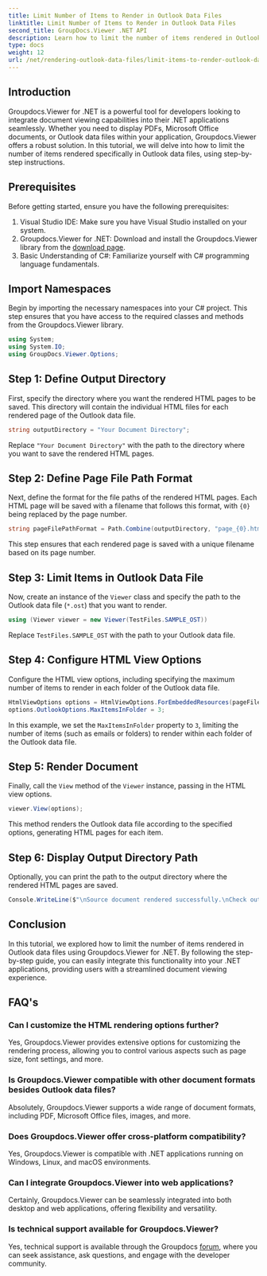 ```yaml
---
title: Limit Number of Items to Render in Outlook Data Files
linktitle: Limit Number of Items to Render in Outlook Data Files
second_title: GroupDocs.Viewer .NET API
description: Learn how to limit the number of items rendered in Outlook data files using Groupdocs.Viewer for .NET. Follow our step-by-step for seamless integration.
type: docs
weight: 12
url: /net/rendering-outlook-data-files/limit-items-to-render-outlook-data-files/
---
```

## Introduction
Groupdocs.Viewer for .NET is a powerful tool for developers looking to integrate document viewing capabilities into their .NET applications seamlessly. Whether you need to display PDFs, Microsoft Office documents, or Outlook data files within your application, Groupdocs.Viewer offers a robust solution. In this tutorial, we will delve into how to limit the number of items rendered specifically in Outlook data files, using step-by-step instructions.
## Prerequisites
Before getting started, ensure you have the following prerequisites:
1. Visual Studio IDE: Make sure you have Visual Studio installed on your system.
2. Groupdocs.Viewer for .NET: Download and install the Groupdocs.Viewer library from the [download page](https://releases.groupdocs.com/viewer/net/).
3. Basic Understanding of C#: Familiarize yourself with C# programming language fundamentals.

## Import Namespaces
Begin by importing the necessary namespaces into your C# project. This step ensures that you have access to the required classes and methods from the Groupdocs.Viewer library.
```csharp
using System;
using System.IO;
using GroupDocs.Viewer.Options;
```
## Step 1: Define Output Directory
First, specify the directory where you want the rendered HTML pages to be saved. This directory will contain the individual HTML files for each rendered page of the Outlook data file.
```csharp
string outputDirectory = "Your Document Directory";
```
Replace `"Your Document Directory"` with the path to the directory where you want to save the rendered HTML pages.
## Step 2: Define Page File Path Format
Next, define the format for the file paths of the rendered HTML pages. Each HTML page will be saved with a filename that follows this format, with `{0}` being replaced by the page number.
```csharp
string pageFilePathFormat = Path.Combine(outputDirectory, "page_{0}.html");
```
This step ensures that each rendered page is saved with a unique filename based on its page number.
## Step 3: Limit Items in Outlook Data File
Now, create an instance of the `Viewer` class and specify the path to the Outlook data file (`*.ost`) that you want to render.
```csharp
using (Viewer viewer = new Viewer(TestFiles.SAMPLE_OST))
```
Replace `TestFiles.SAMPLE_OST` with the path to your Outlook data file.
## Step 4: Configure HTML View Options
Configure the HTML view options, including specifying the maximum number of items to render in each folder of the Outlook data file.
```csharp
HtmlViewOptions options = HtmlViewOptions.ForEmbeddedResources(pageFilePathFormat);
options.OutlookOptions.MaxItemsInFolder = 3;
```
In this example, we set the `MaxItemsInFolder` property to `3`, limiting the number of items (such as emails or folders) to render within each folder of the Outlook data file.
## Step 5: Render Document
Finally, call the `View` method of the `Viewer` instance, passing in the HTML view options.
```csharp
viewer.View(options);
```
This method renders the Outlook data file according to the specified options, generating HTML pages for each item.
## Step 6: Display Output Directory Path
Optionally, you can print the path to the output directory where the rendered HTML pages are saved.
```csharp
Console.WriteLine($"\nSource document rendered successfully.\nCheck output in {outputDirectory}.");
```

## Conclusion
In this tutorial, we explored how to limit the number of items rendered in Outlook data files using Groupdocs.Viewer for .NET. By following the step-by-step guide, you can easily integrate this functionality into your .NET applications, providing users with a streamlined document viewing experience.
## FAQ's
### Can I customize the HTML rendering options further?
Yes, Groupdocs.Viewer provides extensive options for customizing the rendering process, allowing you to control various aspects such as page size, font settings, and more.
### Is Groupdocs.Viewer compatible with other document formats besides Outlook data files?
Absolutely, Groupdocs.Viewer supports a wide range of document formats, including PDF, Microsoft Office files, images, and more.
### Does Groupdocs.Viewer offer cross-platform compatibility?
Yes, Groupdocs.Viewer is compatible with .NET applications running on Windows, Linux, and macOS environments.
### Can I integrate Groupdocs.Viewer into web applications?
Certainly, Groupdocs.Viewer can be seamlessly integrated into both desktop and web applications, offering flexibility and versatility.
### Is technical support available for Groupdocs.Viewer?
Yes, technical support is available through the Groupdocs [forum](https://forum.groupdocs.com/c/viewer/9), where you can seek assistance, ask questions, and engage with the developer community.
